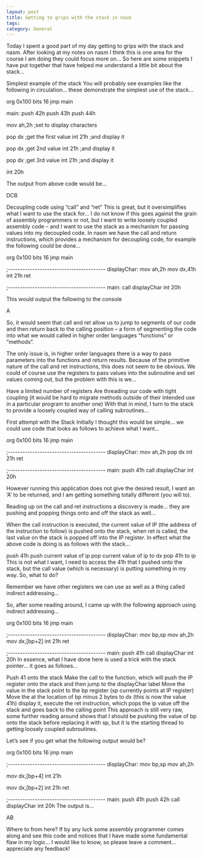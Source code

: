 ```yaml
---
layout: post
title: Getting to grips with the stack in nasm
tags: 
category: General
---
```

Today I spent a good part of my day getting to grips with the stack and nasm. After looking at my notes on nasm I think this is one area for the course I am doing they could focus more on… So here are some snippets I have put together that have helped me understand a little bit about the stack…

Simplest example of the stack
You will probably see examples like the following in circulation… these demonstrate the simplest use of the stack…

org 0x100 
bits 16 
jmp main 

main: 
push 42h 
push 43h 
push 44h 

mov ah,2h ;set to display characters 

pop dx    ;get the first value 
int 21h   ;and display it 

pop dx    ;get 2nd value 
int 21h   ;and display it 

pop dx    ;get 3rd value 
int 21h   ;and display it 

int 20h 

The output from above code would be…

DCB

Decoupling code using “call” and “ret”
This is great, but it oversimplifies what I want to use the stack for… I do not know if this goes against the grain of assembly programmers or not, but I want to write loosely coupled assembly code – and I want to use the stack as a mechanism for passing values into my decoupled code. In nasm we have the call and return instructions, which provides a mechanism for decoupling code, for example the following could be done…

org 0x100
bits 16
jmp main

;----------------------------------------
displayChar:
mov ah,2h
mov dx,41h
int 21h
ret

;----------------------------------------
main:
call displayChar
int 20h
 

This would output the following to the console

A

So, it would seem that call and ret allow us to jump to segments of our code and then return back to the calling position – a form of segmenting the code into what we would called in higher order languages “functions” or “methods”.

The only issue is, in higher order languages there is a way to pass parameters into the functions and return results. Because of the primitive nature of the call and ret instructions, this does not seem to be obvious. We could of course use the registers to pass values into the subroutine and set values coming out, but the problem with this is we…

Have a limited number of registers
Are threading our code with tight coupling (it would be hard to migrate methods outside of their intended use in a particular program to another one)
With that in mind, I turn to the stack to provide a loosely coupled way of calling subroutines…

First attempt with the Stack
Initially I thought this would be simple… we could use code that looks as follows to achieve what I want…

org 0x100
bits 16
jmp main

;----------------------------------------
displayChar:
mov ah,2h
pop dx
int 21h
ret

;----------------------------------------
main:
push 41h
call displayChar
int 20h
 

However running this application does not give the desired result, I want an ‘A’ to be returned, and I am getting something totally different (you will to).

Reading up on the call and ret instructions a discovery is made… they are pushing and popping things onto and off the stack as well…

When the call instruction is executed, the current value of IP (the address of the instruction to follow) is pushed onto the stack, when ret is called, the last value on the stack is popped off into the IP register. In effect what the above code is doing is as follows with the stack…

push 41h
push current value of ip
pop current value of ip to dx
pop 41h to ip
This is not what I want, I need to access the 41h that I pushed onto the stack, but the call value (which is necessary) is putting something in my way. So, what to do?

Remember we have other registers we can use as well as a thing called indirect addressing…

So, after some reading around, I came up with the following approach using indirect addressing…

org 0x100
bits 16
jmp main

;----------------------------------------
displayChar:
mov bp,sp
mov ah,2h
mov dx,[bp+2]
int 21h
ret

;----------------------------------------
main:
push 41h
call displayChar
int 20h
In essence, what I have done here is used a trick with the stack pointer… it goes as follows…

Push 41 onto the stack
Make the call to the function, which will push the IP register onto the stack and then jump to the displayChar label
Move the value in the stack point to the bp register (sp currently points at IP register)
Move the at the location of bp minus 2 bytes to dx (this is now the value 41h)
display it,
execute the ret instruction, which pops the ip value off the stack and goes back to the calling point
This approach is still very raw, some further reading around shows that I should be pushing the value of bp onto the stack before replacing it with sp, but it is the starting thread to getting loosely coupled subroutines.

Let’s see if you get what the following output would be?

org 0x100
bits 16
jmp main

;----------------------------------------
displayChar:
mov bp,sp
mov ah,2h

mov dx,[bp+4]
int 21h

mov dx,[bp+2]
int 21h
ret

;----------------------------------------
main:
push 41h
push 42h
call displayChar
int 20h
The output is…

AB

Where to from here?
If by any luck some assembly programmer comes along and see this code and notices that I have made some fundamental flaw in my logic… I would like to know, so please leave a comment… appreciate any feedback!